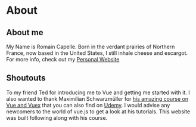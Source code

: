 # About

## About me

My Name is Romain Capelle. Born in the verdant prairies of Northern France, now based in the United States, I still inhale cheese and escargot. For more info, check out my [Personal Website](https://www.romaincapelle.com)

## Shoutouts

To my friend Ted for introducing me to Vue and getting me started with it.
I also wanted to thank Maximilian Schwarzmüller for [his amazing course on Vue and Vuex](https://acad.link/vuejs) that you can also find on [Udemy](https://www.udemy.com/course/vuejs-2-the-complete-guide/). I would advise any newcomers to the world of vue.js to get a look at his tutorials. This website was built following along with his course.

